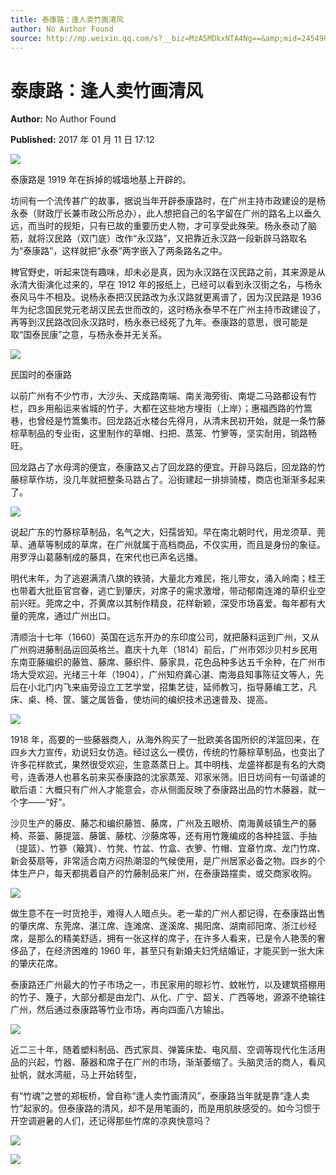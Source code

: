 ```yaml
---
title: 泰康路：逢人卖竹画清风
author: No Author Found
source: http://mp.weixin.qq.com/s?__biz=MzA5MDkxNTA4Ng==&amp;mid=2454905195&amp;idx=1&amp;sn=a9fc92bfe0ddbdcc0068b6e26be2be83&amp;chksm=87a2290ab0d5a01cf54679c013c3a5785d2e23f536cf438cd08af2bf4240b3a82a95ffec61d8#rd
---
```


# 泰康路：逢人卖竹画清风

**Author:** No Author Found

**Published:** 2017 年 01 月 11 日 17:12

![](http://mmbiz.qpic.cn/mmbiz_jpg/PJWG74pLsMY6VjSs8icl92DouG8adAGS0ibIkmicA6dYrXchQel1ic3LTtD572I9r9sbW2tOnBvpibgicAXRcdc4p5aA/0?wx_fmt=jpeg)

泰康路是 1919 年在拆掉的城墙地基上开辟的。

坊间有一个流传甚广的故事，据说当年开辟泰康路时，在广州主持市政建设的是杨永泰（财政厅长兼市政公所总办），此人想把自己的名字留在广州的路名上以垂久远，而当时的规矩，只有已故的重要历史人物，才可享受此殊荣。杨永泰动了脑筋，就将汉民路（双门底）改作“永汉路”，又把靠近永汉路一段新辟马路取名为“泰康路”，这样就把“永泰”两字嵌入了两条路名之中。

稗官野史，听起来饶有趣味，却未必是真，因为永汉路在汉民路之前，其来源是从永清大街演化过来的，早在 1912 年的报纸上，已经可以看到永汉街之名，与杨永泰风马牛不相及。说杨永泰把汉民路改为永汉路就更离谱了，因为汉民路是 1936 年为纪念国民党元老胡汉民去世而改的，这时杨永泰早不在广州主持市政建设了，再等到汉民路改回永汉路时，杨永泰已经死了九年。泰康路的意思，很可能是取“国泰民康”之意，与杨永泰并无关系。

![](http://mmbiz.qpic.cn/mmbiz_jpg/PJWG74pLsMZcDiazcich7nJpiaPSa6uoxcNF30JdK0quuCe8n67QMCohqjaQScwhrD5PxrPUjpTHB0PpulLhIhnHA/0?wx_fmt=jpeg)

民国时的泰康路

以前广州有不少竹市，大沙头、天成路南端、南关海旁街、南堤二马路都设有竹栏，四乡用船运来省城的竹子，大都在这些地方埋街（上岸）；惠福西路的竹篙巷，也曾经是竹篙集市。回龙路近水楼台先得月，从清末民初开始，就是一条竹藤棕草制品的专业街，这里制作的草帽、扫把、蒸笼、竹箩等，坚实耐用，销路畅旺。

回龙路占了水母湾的便宜，泰康路又占了回龙路的便宜。开辟马路后，回龙路的竹藤棕草作坊，没几年就把整条马路占了。沿街建起一排排骑楼，商店也渐渐多起来了。

![](http://mmbiz.qpic.cn/mmbiz_jpg/PJWG74pLsMZcDiazcich7nJpiaPSa6uoxcNK2ZFqQ8b7icEWE6BxL24rUqrWNYEoHsic4bTxOVcv2CIBw8g4jNk28IA/0?wx_fmt=jpeg)

说起广东的竹藤棕草制品，名气之大，妇孺皆知。早在南北朝时代，用龙须草、莞草、通草等制成的草席，在广州就属于高档商品，不仅实用，而且是身份的象征。用罗浮山葛藤制成的藤具，在宋代也已声名远播。

明代末年，为了逃避满清八旗的铁骑，大量北方难民，拖儿带女，涌入岭南；桂王也带着大批臣官宫眷，逃亡到肇庆，对席子的需求激增，带动郁南连滩的草织业空前兴旺。莞席之中，芥黄席以其制作精良，花样新颖，深受市场喜爱。每年都有大量的莞席，通过广州出口。

清顺治十七年（1660）英国在远东开办的东印度公司，就把藤料运到广州，又从广州购进藤制品运回英格兰。嘉庆十九年（1814）前后，广州市郊沙贝村乡民用东南亚藤编织的藤笪、藤席、藤织件、藤家具，花色品种多达五千余种，在广州市场大受欢迎。光绪三十年（1904），广州知府龚心湛、南海县知事陈征文等人，先后在小北门内飞来庙旁设立工艺学堂，招集艺徒，延师教习，指导藤编工艺，凡床、桌、椅、筐、箧之属皆备，使坊间的编织技术迅速普及、提高。

![](http://mmbiz.qpic.cn/mmbiz_jpg/PJWG74pLsMZcDiazcich7nJpiaPSa6uoxcNSmLmEy33h8tLVUK4J2b53YhF5MVn6KWyMC0E76R8ScibNBwSiciaIia59Q/0?wx_fmt=jpeg)

1918 年，高要的一些藤器商人，从海外购买了一批欧美各国所织的洋篮回来，在四乡大力宣传，劝说妇女仿造。经过这么一模仿，传统的竹藤棕草制品，也变出了许多花样款式，果然很受欢迎，生意蒸蒸日上。其中明栈、龙盛祥都是有名的大商号，连香港人也慕名前来买泰康路的沈家蒸笼、邓家米筛。旧日坊间有一句谐谑的歇后语：大概只有广州人才能意会，亦从侧面反映了泰康路出品的竹木藤器，就一个字——“好”。

沙贝生产的藤皮、藤芯和编织藤笪、藤席，广州及五眼桥、南海黄岐镇生产的藤椅、茶篓、藤提篮、藤箧、藤枕、沙藤席等，还有用竹篾编成的各种挂篮、手抽（提篮）、竹篸（簸箕）、竹凳、竹盆、竹盒、衣箩、竹帽、宜章竹席、龙门竹席、新会葵扇等，非常适合南方闷热潮湿的气候使用，是广州居家必备之物。四乡的个体生产户，每天都挑着自产的竹藤制品来广州，在泰康路摆卖，或交商家收购。

![](http://mmbiz.qpic.cn/mmbiz_jpg/PJWG74pLsMZcDiazcich7nJpiaPSa6uoxcN4hEIUDxjzYHu6JSp6QXntWhPuQSo5ctRK4F9mJETcDWwoIuJ2qiaX7A/0?wx_fmt=jpeg)

做生意不在一时货抢手，难得人人暗点头。老一辈的广州人都记得，在泰康路出售的肇庆席、东莞席、湛江席、连滩席、遂溪席、揭阳席、湖南祁阳席、浙江纱经席，是那么的精美舒适，拥有一张这样的席子，在许多人看来，已是令人艳羡的奢侈品了，在经济困难的 1960 年，甚至只有新婚夫妇凭结婚证，才能买到一张大床的肇庆花席。

泰康路还广州最大的竹子市场之一，市民家用的晾衫竹、蚊帐竹，以及建筑搭棚用的竹子、篾子，大部分都是由龙门、从化、广宁、韶关、广西等地，源源不绝输往广州，然后通过泰康路等竹业市场，再向四面八方输出。

![](http://mmbiz.qpic.cn/mmbiz_jpg/PJWG74pLsMZcDiazcich7nJpiaPSa6uoxcNwwf7cicVHnwYnoS3PD9gR1sica1pOhXvB149WQ6rLDeLxCMwztoOicrCg/0?wx_fmt=jpeg)

近二三十年，随着塑料制品、西式家具、弹簧床垫、电风扇、空调等现代化生活用品的兴起，竹器、藤器和席子在广州的市场，渐渐萎缩了。头脑灵活的商人，看风扯帆，就水湾艇，马上开始转型，

有“竹魂”之誉的郑板桥，曾自称“逢人卖竹画清风”，泰康路当年就是靠“逢人卖竹”起家的。但泰康路的清风，却不是用笔画的，而是用肌肤感受的。如今习惯于开空调避暑的人们，还记得那些竹席的凉爽快意吗？

![](http://mmbiz.qpic.cn/mmbiz_gif/PJWG74pLsMYf2b50xFTbTsibmjv5gNVOx0WJKjAxnCMLPMTc6Ofg5xtQ4IbdOME8K4hNfnWUtQcdJXBQRWvkCwg/0?wx_fmt=gif)

![](http://mmbiz.qpic.cn/mmbiz_gif/PJWG74pLsMYf2b50xFTbTsibmjv5gNVOx0WJKjAxnCMLPMTc6Ofg5xtQ4IbdOME8K4hNfnWUtQcdJXBQRWvkCwg/0?wx_fmt=gif)
